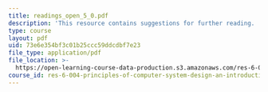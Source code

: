 ```yaml
---
title: readings_open_5_0.pdf
description: 'This resource contains suggestions for further reading. '
type: course
layout: pdf
uid: 73e6e354bf3c01b25ccc59ddcdbf7e23
file_type: application/pdf
file_location: >-
  https://open-learning-course-data-production.s3.amazonaws.com/res-6-004-principles-of-computer-system-design-an-introduction-spring-2009/73e6e354bf3c01b25ccc59ddcdbf7e23_readings_open_5_0.pdf
course_id: res-6-004-principles-of-computer-system-design-an-introduction-spring-2009
---
```

